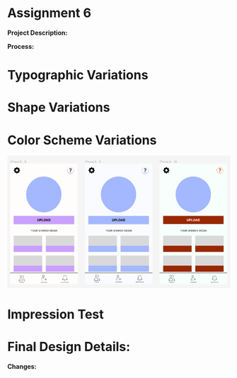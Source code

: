 # Assignment 6

**Project Description:**

**Process:**

# **Typographic Variations**

# **Shape Variations**

# **Color Scheme Variations**
![three color scheme variations](https://github.com/aergithub/DH110-Spring23/blob/52dc4c8df47e78e26f99d8748082dc7db3e2ff15/ASSN06/Screen%20Shot%202023-05-15%20at%209.49.01%20PM.png)

# **Impression Test**

# **Final Design Details:**

**Changes:**
